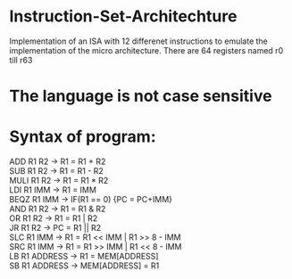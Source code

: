 # Instruction-Set-Architechture
Implementation of an ISA with 12 differenet instructions to emulate the implementation of the micro architecture. There are 64 registers named r0 till r63

# The language is not case sensitive 

# Syntax of program:
ADD R1 R2      ->  R1 = R1 + R2  
SUB R1 R2      ->  R1 = R1 - R2  
MULI R1 R2     ->  R1 = R1 * R2  
LDI R1 IMM     -> R1 = IMM  
BEQZ R1 IMM    -> IF(R1 == 0) {PC = PC+IMM}  
AND R1 R2      -> R1 = R1 & R2  
OR R1 R2       ->  R1 = R1 | R2  
JR R1 R2       ->  PC = R1 || R2  
SLC R1 IMM     ->  R1 = R1 << IMM | R1 >> 8 - IMM  
SRC R1 IMM     ->  R1 = R1 >> IMM | R1 << 8 - IMM  
LB R1 ADDRESS  -> R1 = MEM[ADDRESS]  
SB R1 ADDRESS  -> MEM[ADDRESS] = R1  
